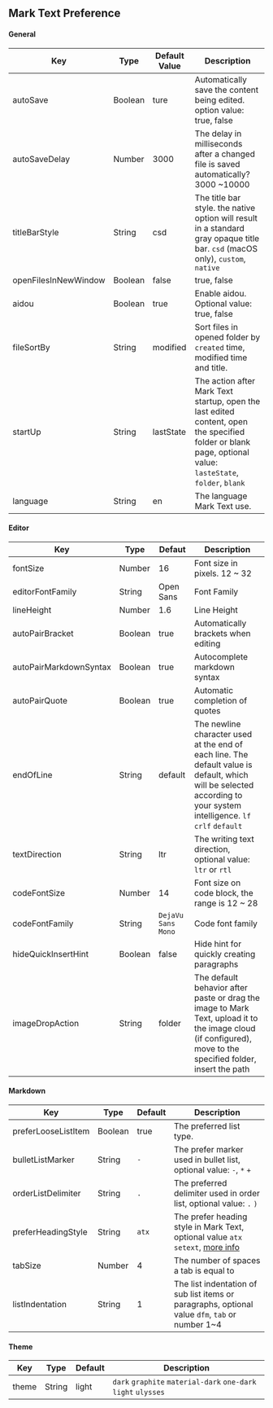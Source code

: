 ## Mark Text Preference

#### General

| Key                 | Type    | Default Value | Description                                                                                                                                                |
| ------------------- | ------- | ------------- | ---------------------------------------------------------------------------------------------------------------------------------------------------------- |
| autoSave            | Boolean | ture          | Automatically save the content being edited. option value: true, false                                                                                     |
| autoSaveDelay       | Number  | 3000          | The delay in milliseconds after a changed file is saved automatically? 3000 ~10000                                                                         |
| titleBarStyle       | String  | csd           | The title bar style. the native option will result in a standard gray opaque title bar. `csd` (macOS only), `custom`, `native`                             |
| openFilesInNewWindow | Boolean | false         | true, false                                                                                                                                                |
| aidou               | Boolean | true          | Enable aidou. Optional value: true, false                                                                                                                  |
| fileSortBy          | String  | modified      | Sort files in opened folder by `created` time, modified time and title.                                                                                    |
| startUp             | String  | lastState     | The action after Mark Text startup, open the last edited content, open the specified folder or blank page, optional value: `lasteState`, `folder`, `blank` |
| language            | String  | en            | The language Mark Text use.                                                                                                                                |

#### Editor

| Key                    | Type    | Defaut             | Description                                                                                                                                                           |
| ---------------------- | ------- | ------------------ | --------------------------------------------------------------------------------------------------------------------------------------------------------------------- |
| fontSize               | Number  | 16                 | Font size in pixels. 12 ~ 32                                                                                                                                          |
| editorFontFamily       | String  | Open Sans          | Font Family                                                                                                                                                           |
| lineHeight             | Number  | 1.6                | Line Height                                                                                                                                                           |
| autoPairBracket        | Boolean | true               | Automatically brackets when editing                                                                                                                                   |
| autoPairMarkdownSyntax | Boolean | true               | Autocomplete markdown syntax                                                                                                                                          |
| autoPairQuote          | Boolean | true               | Automatic completion of quotes                                                                                                                                        |
| endOfLine              | String  | default            | The newline character used at the end of each line. The default value is default, which will be selected according to your system intelligence. `lf` `crlf` `default` |
| textDirection          | String  | ltr                | The writing text direction, optional value: `ltr` or `rtl`                                                                                                            |
| codeFontSize           | Number  | 14                 | Font size on code block, the range is 12 ~ 28                                                                                                                         |
| codeFontFamily         | String  | `DejaVu Sans Mono` | Code font family                                                                                                                                                      |
| hideQuickInsertHint    | Boolean | false              | Hide hint for quickly creating paragraphs                                                                                                                             |
| imageDropAction        | String  | folder             | The default behavior after paste or drag the image to Mark Text, upload it to the image cloud (if configured), move to the specified folder, insert the path          |

#### Markdown

| Key                 | Type    | Default | Description                                                                                                                       |
| ------------------- | ------- | ------- | --------------------------------------------------------------------------------------------------------------------------------- |
| preferLooseListItem | Boolean | true    | The preferred list type.                                                                                                          |
| bulletListMarker    | String  | `-`     | The prefer marker used in bullet list, optional value: `-`, `*` `+`                                                               |
| orderListDelimiter  | String  | `.`     | The preferred delimiter used in order list, optional value: `.` `)`                                                               |
| preferHeadingStyle  | String  | `atx`   | The prefer heading style in Mark Text, optional value `atx` `setext`, [more info](https://spec.commonmark.org/0.29/#atx-headings) |
| tabSize             | Number  | 4       | The number of spaces a tab is equal to                                                                                            |
| listIndentation     | String  | 1       | The list indentation of sub list items or paragraphs, optional value `dfm`, `tab` or number 1~4                                   |

#### Theme

| Key   | Type   | Default | Description                                                    |
| ----- | ------ | ------- | -------------------------------------------------------------- |
| theme | String | light   | `dark` `graphite` `material-dark` `one-dark` `light` `ulysses` |

